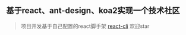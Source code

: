 ## 基于react、ant-design、koa2实现一个技术社区
> 项目开发基于自己配置的react脚手架 [react-cli](https://github.com/Sijia1998/react-cli.git) 欢迎star